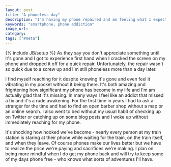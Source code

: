 ```yaml
---
layout: post
title: "A phoneless day"
description: "I'm having my phone repaired and am feeling what I expect are withdrawal symptoms. It's scary to thinh how addicted we've become to our smartphones."
keywords: "smartphone, phone addiction"
image_url:
category:
tags: ["#meta"]
---
```

{% include JB/setup %}
As they say you don't appreciate something until it's gone and I got to experience first hand when I cracked the screen on my phone and dropped it off for a quick repair. Unfortunately, the repair wasn't so quick due to a screw up and I'm still phoneless more than a day later.

I find myself reaching for it despite knowing it's gone and even feel it vibrating in my pocket without it being there. It's both amazing and frightening how significant my phone has become in my life and I'm am actually glad that it's missing. In many ways I feel like an addict that missed a fix and it's a rude awakening. For the first time in years I had to ask a stranger for the time and had to find an open barber shop  without a map or an online search. I also went to bed without my usual habit of checking up on Twitter or catching up on some blog posts and I woke up without immediately reaching for my phone.

It's shocking how hooked we've become - nearly every person at my train station is staring at their phone while waiting for the train, on the train itself, and when they leave. Of course phones make our lives better but we have to realize the price we're paying and sacrifices we're making. I plan on being more mindful when I do get my phone back and will try to keep some of my days phone free - who knows what sorts of adventures I'll have.
